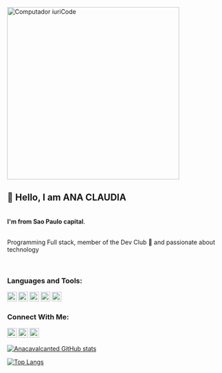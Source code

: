 <img src="https://raw.githubusercontent.com/MicaelliMedeiros/micaellimedeiros/master/image/computer-illustration.png" min-width="400px" max-width="400px" width="400px" alt ="Computador iuriCode">
<p align="left"> 

## 💜 Hello, I am  <strong>ANA CLAUDIA</strong>
<br>
<strong>I'm from Sao Paulo capital</strong>.<br>
<br>

  Programming Full stack, member of the Dev Club 🚀 and passionate about technology
</p>
<br>



 ###  Languages and Tools: 
<p>
 <img height="22" src="https://img.shields.io/badge/JavaScript-F7DF1E?style=for-the-badge&logo=javascript&logoColor=black"/>
 <img height="22" src="https://img.shields.io/badge/HTML5-E34F26?style=for-the-badge&logo=html5&logoColor=white"/></code>
 <img height="22" src="https://img.shields.io/badge/CSS3-1572B6?style=for-the-badge&logo=css3&logoColor=white" alt="CSS"/>
 <img height="22" src="https://img.shields.io/badge/Node.js-43853D?style=for-the-badge&logo=node.js&logoColor=white"/>
 <img height="22" src="https://img.shields.io/badge/React-20232A?style=for-the-badge&logo=react&logoColor=61DAFB"/>
 <img height="22" scr="https://img.shields.io/badge/React_Native-20232A?style=for-the-badge&logo=react&logoColor=61DAFB"/>
</p>



###  Connect With Me:
<p>
  <a href="#" alt="Linkedin">
  <img height="22" src="https://img.shields.io/badge/LinkedIn-0077B5?style=for-the-badge&logo=linkedin&logoColor=white&link=https://www.linkedin.com/in/anacavalcante/" /></a>
  <a href="#" alt="Instagram">
  <img height="22" src="https://img.shields.io/badge/Instagram-E4405F?style=for-the-badge&logo=instagram&logoColor=white&link=https://www.instagram.com/anacavalcanted/"/></a>
  <a href="#" alt="Gmail">
  <img height="22" src="https://img.shields.io/badge/Gmail-D14836?style=for-the-badge&logo=gmail&logoColor=white"/><a/>
</p>  


[![Anacavalcanted GitHub stats](https://github-readme-stats.vercel.app/api?username=Anacavalcanted)](https://github.com/anuraghazra/github-readme-stats)


[![Top Langs](https://github-readme-stats.vercel.app/api/top-langs/?username=anuraghazra&layout=compact)](https://github.com/anuraghazra/github-readme-stats)
